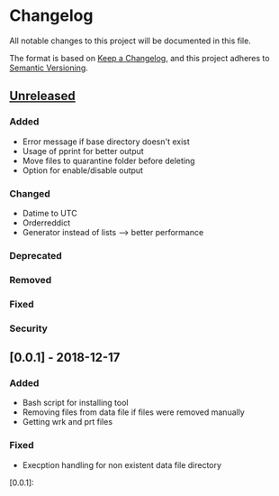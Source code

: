 # Changelog
All notable changes to this project will be documented in this file.

The format is based on [Keep a Changelog](https://keepachangelog.com/en/1.0.0/),
and this project adheres to [Semantic Versioning](https://semver.org/spec/v2.0.0.html).

## [Unreleased]
### Added
- Error message if base directory doesn't exist
- Usage of pprint for better output
- Move files to quarantine folder before deleting
- Option for enable/disable output
### Changed
- Datime to UTC
- Orderreddict
- Generator instead of lists --> better performance
### Deprecated
### Removed
### Fixed
### Security

## [0.0.1] - 2018-12-17
### Added
- Bash script for installing tool
- Removing files from data file if files were removed manually
- Getting wrk and prt files
### Fixed
- Execption handling for non existent data file directory

[Unreleased]: https://github.com/dmittelstaedt/d-clearet
[0.0.1]:

